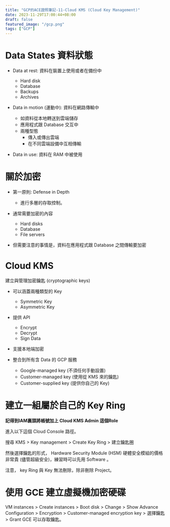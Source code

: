 ```yaml
---
title: "GCP的ACE證照筆記-11-Cloud KMS (Cloud Key Management)"
date: 2023-11-29T17:00:44+08:00
draft: false
featured_image: "/gcp.png"
tags: ["GCP"]
---
```


# Data States 資料狀態

* Data at rest: 資料在裝置上使用或者在備份中
    * Hard disk
    * Database
    * Backups
    * Archives

* Data in motion (運動中): 資料在網路傳輸中
    * 如資料從本地轉送到雲端儲存
    * 應用程式跟 Database 交互中
    * 兩種型態
        * 傳入或傳出雲端
        * 在不同雲端設備中互相傳輸

* Data in use: 資料在 RAM 中被使用

# 關於加密

* 第一原則: Defense in Depth
    * 進行多層的存取控制。

* 通常需要加密的內容
    * Hard disks
    * Database
    * File servers

* 但需要注意的事情是，資料在應用程式跟 Database 之間傳輸要加密

# Cloud KMS

建立與管理加密鑰匙 (cryptographic keys)

* 可以涵蓋兩種類型的 Key
    * Symmetric Key
    * Asymmetric Key

* 提供 API
    * Encrypt
    * Decrypt
    * Sign Data

* 支援本地端加密

* 整合到所有含 Data 的 GCP 服務
    * Google-managed key (不須任何手動設置)
    * Customer-managed key (使用從 KMS 來的鑰匙)
    * Customer-supplied key (提供你自己的 Key)

# 建立一組屬於自己的 Key Ring

**記得到IAM裏頭將帳號加上 Cloud KMS Admin 這個Role**

進入以下這個 Cloud Console 路徑。

搜尋  KMS > Key management > Create Key Ring > 建立鑰匙圈

然後選擇鑰匙的形式， Hardware Security Module (HSM) 硬體安全模組的價格非常貴 (儘管超級安全)，練習時可以先用 Software 。

注意， key Ring 與 Key 無法刪除，除非刪除 Project。

# 使用 GCE 建立虛擬機加密硬碟

VM instances > Create instances > Boot disk > Change > Show Advance Configuration > Encryption > Customer-managed encryption key > 選擇鑰匙 > Grant GCE 可以存取鑰匙。

